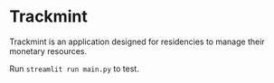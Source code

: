# Trackmint
Trackmint is an application designed for residencies to manage their monetary resources. 

Run ``streamlit run main.py`` to test. 
